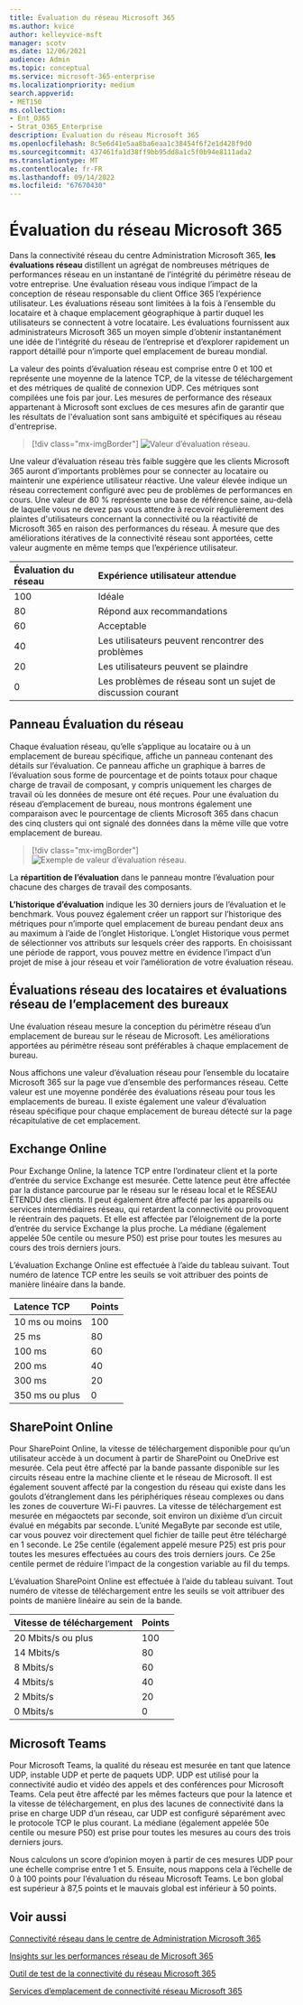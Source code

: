 ```yaml
---
title: Évaluation du réseau Microsoft 365
ms.author: kvice
author: kelleyvice-msft
manager: scotv
ms.date: 12/06/2021
audience: Admin
ms.topic: conceptual
ms.service: microsoft-365-enterprise
ms.localizationpriority: medium
search.appverid:
- MET150
ms.collection:
- Ent_O365
- Strat_O365_Enterprise
description: Évaluation du réseau Microsoft 365
ms.openlocfilehash: 8c5e6d41e5aa8ba6eaa1c38454f6f2e1d428f9d0
ms.sourcegitcommit: 437461fa1d38ff9bb95dd8a1c5f0b94e8111ada2
ms.translationtype: MT
ms.contentlocale: fr-FR
ms.lasthandoff: 09/14/2022
ms.locfileid: "67670430"
---
```

# <a name="microsoft-365-network-assessment"></a>Évaluation du réseau Microsoft 365

Dans la connectivité réseau du centre Administration Microsoft 365, **les évaluations réseau** distillent un agrégat de nombreuses métriques de performances réseau en un instantané de l’intégrité du périmètre réseau de votre entreprise. Une évaluation réseau vous indique l’impact de la conception de réseau responsable du client Office 365 l’expérience utilisateur. Les évaluations réseau sont limitées à la fois à l’ensemble du locataire et à chaque emplacement géographique à partir duquel les utilisateurs se connectent à votre locataire. Les évaluations fournissent aux administrateurs Microsoft 365 un moyen simple d’obtenir instantanément une idée de l’intégrité du réseau de l’entreprise et d’explorer rapidement un rapport détaillé pour n’importe quel emplacement de bureau mondial.

La valeur des points d’évaluation réseau est comprise entre 0 et 100 et représente une moyenne de la latence TCP, de la vitesse de téléchargement et des métriques de qualité de connexion UDP. Ces métriques sont compilées une fois par jour. Les mesures de performance des réseaux appartenant à Microsoft sont exclues de ces mesures afin de garantir que les résultats de l'évaluation sont sans ambiguïté et spécifiques au réseau d'entreprise.

> [!div class="mx-imgBorder"]
> ![Valeur d’évaluation réseau.](../media/m365-mac-perf/m365-mac-perf-overview-score-top.png)

Une valeur d’évaluation réseau très faible suggère que les clients Microsoft 365 auront d’importants problèmes pour se connecter au locataire ou maintenir une expérience utilisateur réactive. Une valeur élevée indique un réseau correctement configuré avec peu de problèmes de performances en cours. Une valeur de 80 % représente une base de référence saine, au-delà de laquelle vous ne devez pas vous attendre à recevoir régulièrement des plaintes d'utilisateurs concernant la connectivité ou la réactivité de Microsoft 365 en raison des performances du réseau. À mesure que des améliorations itératives de la connectivité réseau sont apportées, cette valeur augmente en même temps que l’expérience utilisateur.

| Évaluation du réseau | Expérience utilisateur attendue |
| :----------------- | :----------------------- |
| 100                | Idéale                     |
| 80                 | Répond aux recommandations    |
| 60                 | Acceptable               |
| 40                 | Les utilisateurs peuvent rencontrer des problèmes |
| 20                 | Les utilisateurs peuvent se plaindre       |
| 0                  | Les problèmes de réseau sont un sujet de discussion courant |

## <a name="network-assessment-panel"></a>Panneau Évaluation du réseau

Chaque évaluation réseau, qu’elle s’applique au locataire ou à un emplacement de bureau spécifique, affiche un panneau contenant des détails sur l’évaluation. Ce panneau affiche un graphique à barres de l’évaluation sous forme de pourcentage et de points totaux pour chaque charge de travail de composant, y compris uniquement les charges de travail où les données de mesure ont été reçues. Pour une évaluation du réseau d’emplacement de bureau, nous montrons également une comparaison avec le pourcentage de clients Microsoft 365 dans chacun des cinq clusters qui ont signalé des données dans la même ville que votre emplacement de bureau.

> [!div class="mx-imgBorder"]
> ![Exemple de valeur d’évaluation réseau.](../media/m365-mac-perf/m365-mac-perf-overview-score.png)

La **répartition de l’évaluation** dans le panneau montre l’évaluation pour chacune des charges de travail des composants.

**L’historique d’évaluation** indique les 30 derniers jours de l’évaluation et le benchmark. Vous pouvez également créer un rapport sur l’historique des métriques pour n’importe quel emplacement de bureau pendant deux ans au maximum à l’aide de l’onglet Historique. L’onglet Historique vous permet de sélectionner vos attributs sur lesquels créer des rapports. En choisissant une période de rapport, vous pouvez mettre en évidence l’impact d’un projet de mise à jour réseau et voir l’amélioration de votre évaluation réseau.

## <a name="tenant-network-assessments-and-office-location-network-assessments"></a>Évaluations réseau des locataires et évaluations réseau de l’emplacement des bureaux

Une évaluation réseau mesure la conception du périmètre réseau d’un emplacement de bureau sur le réseau de Microsoft. Les améliorations apportées au périmètre réseau sont préférables à chaque emplacement de bureau.

Nous affichons une valeur d’évaluation réseau pour l’ensemble du locataire Microsoft 365 sur la page vue d’ensemble des performances réseau. Cette valeur est une moyenne pondérée des évaluations réseau pour tous les emplacements de bureau. Il existe également une valeur d’évaluation réseau spécifique pour chaque emplacement de bureau détecté sur la page récapitulative de cet emplacement.

## <a name="exchange-online"></a>Exchange Online

Pour Exchange Online, la latence TCP entre l’ordinateur client et la porte d’entrée du service Exchange est mesurée. Cette latence peut être affectée par la distance parcourue par le réseau sur le réseau local et le RÉSEAU ÉTENDU des clients. Il peut également être affecté par les appareils ou services intermédiaires réseau, qui retardent la connectivité ou provoquent le réentrain des paquets. Et elle est affectée par l’éloignement de la porte d’entrée du service Exchange la plus proche. La médiane (également appelée 50e centile ou mesure P50) est prise pour toutes les mesures au cours des trois derniers jours.

L’évaluation Exchange Online est effectuée à l’aide du tableau suivant. Tout numéro de latence TCP entre les seuils se voit attribuer des points de manière linéaire dans la bande.

| Latence TCP   | Points |
| :------------ | :----- |
| 10 ms ou moins  | 100    |
| 25 ms          | 80     |
| 100 ms         | 60     |
| 200 ms         | 40     |
| 300 ms         | 20     |
| 350 ms ou plus | 0      |

## <a name="sharepoint-online"></a>SharePoint Online

Pour SharePoint Online, la vitesse de téléchargement disponible pour qu’un utilisateur accède à un document à partir de SharePoint ou OneDrive est mesurée. Cela peut être affecté par la bande passante disponible sur les circuits réseau entre la machine cliente et le réseau de Microsoft. Il est également souvent affecté par la congestion du réseau qui existe dans les goulots d’étranglement dans les périphériques réseau complexes ou dans les zones de couverture Wi-Fi pauvres. La vitesse de téléchargement est mesurée en mégaoctets par seconde, soit environ un dixième d’un circuit évalué en mégabits par seconde. L’unité MegaByte par seconde est utile, car vous pouvez voir directement quel fichier de taille peut être téléchargé en 1 seconde. Le 25e centile (également appelé mesure P25) est pris pour toutes les mesures effectuées au cours des trois derniers jours. Ce 25e centile permet de réduire l’impact de la congestion variable au fil du temps.

L’évaluation SharePoint Online est effectuée à l’aide du tableau suivant. Tout numéro de vitesse de téléchargement entre les seuils se voit attribuer des points de manière linéaire au sein de la bande.

| Vitesse de téléchargement | Points |
| :------------- | :----- |
| 20 Mbits/s ou plus | 100    |
| 14 Mbits/s         | 80     |
| 8 Mbits/s          | 60     |
| 4 Mbits/s          | 40     |
| 2 Mbits/s          | 20     |
| 0 Mbits/s          | 0      |

## <a name="microsoft-teams"></a>Microsoft Teams

Pour Microsoft Teams, la qualité du réseau est mesurée en tant que latence UDP, instable UDP et perte de paquets UDP. UDP est utilisé pour la connectivité audio et vidéo des appels et des conférences pour Microsoft Teams. Cela peut être affecté par les mêmes facteurs que pour la latence et la vitesse de téléchargement, en plus des lacunes de connectivité dans la prise en charge UDP d’un réseau, car UDP est configuré séparément avec le protocole TCP le plus courant. La médiane (également appelée 50e centile ou mesure P50) est prise pour toutes les mesures au cours des trois derniers jours. 

Nous calculons un score d’opinion moyen à partir de ces mesures UDP pour une échelle comprise entre 1 et 5. Ensuite, nous mappons cela à l’échelle de 0 à 100 points pour l’évaluation du réseau Microsoft Teams.  Le bon global est supérieur à 87,5 points et le mauvais global est inférieur à 50 points.

## <a name="related-topics"></a>Voir aussi

[Connectivité réseau dans le centre de Administration Microsoft 365](office-365-network-mac-perf-overview.md)

[Insights sur les performances réseau de Microsoft 365](office-365-network-mac-perf-insights.md)

[Outil de test de la connectivité du réseau Microsoft 365](office-365-network-mac-perf-onboarding-tool.md)

[Services d’emplacement de connectivité réseau Microsoft 365](office-365-network-mac-location-services.md)
